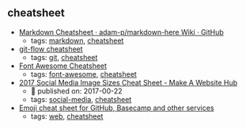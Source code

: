 cheatsheet 
---
* [Markdown Cheatsheet · adam-p/markdown-here Wiki · GitHub](https://github.com/adam-p/markdown-here/wiki/Markdown-Cheatsheet)
    * tags: [markdown](../tags/markdown.md), [cheatsheet](../tags/cheatsheet.md)
* [git-flow cheatsheet](https://danielkummer.github.io/git-flow-cheatsheet/)
    * tags: [git](../tags/git.md), [cheatsheet](../tags/cheatsheet.md)
* [Font Awesome Cheatsheet](http://fontawesome.io/cheatsheet/)
    * tags: [font-awesome](../tags/font-awesome.md), [cheatsheet](../tags/cheatsheet.md)
* [2017 Social Media Image Sizes Cheat Sheet - Make A Website Hub](https://makeawebsitehub.com/social-media-image-sizes-cheat-sheet/)
    * :calendar: published on: 2017-00-22
    * tags: [social-media](../tags/social-media.md), [cheatsheet](../tags/cheatsheet.md)
* [Emoji cheat sheet for GitHub, Basecamp and other services](https://www.webpagefx.com/tools/emoji-cheat-sheet/)
    * tags: [web](../tags/web.md), [cheatsheet](../tags/cheatsheet.md)
